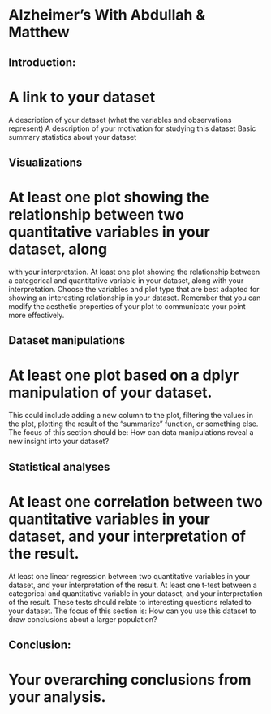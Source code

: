Alzheimer’s With Abdullah & Matthew
================

## Introduction:

# A link to your dataset

A description of your dataset (what the variables and observations
represent) A description of your motivation for studying this dataset
Basic summary statistics about your dataset

## Visualizations

# At least one plot showing the relationship between two quantitative variables in your dataset, along

with your interpretation. At least one plot showing the relationship
between a categorical and quantitative variable in your dataset, along
with your interpretation. Choose the variables and plot type that are
best adapted for showing an interesting relationship in your dataset.
Remember that you can modify the aesthetic properties of your plot to
communicate your point more effectively.

## Dataset manipulations

# At least one plot based on a dplyr manipulation of your dataset.

This could include adding a new column to the plot, filtering the values
in the plot, plotting the result of the “summarize” function, or
something else. The focus of this section should be: How can data
manipulations reveal a new insight into your dataset?

## Statistical analyses

# At least one correlation between two quantitative variables in your dataset, and your interpretation of the result.

At least one linear regression between two quantitative variables in
your dataset, and your interpretation of the result. At least one t-test
between a categorical and quantitative variable in your dataset, and
your interpretation of the result. These tests should relate to
interesting questions related to your dataset. The focus of this section
is: How can you use this dataset to draw conclusions about a larger
population?

## Conclusion:

# Your overarching conclusions from your analysis.
